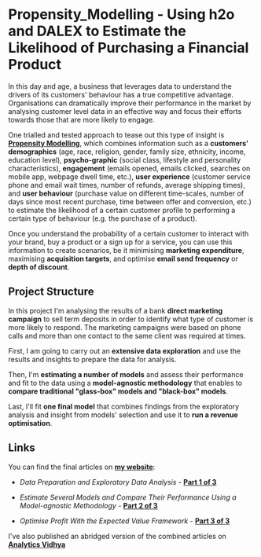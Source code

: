 # Propensity_Modelling - Using h2o and DALEX to Estimate the Likelihood of Purchasing a Financial Product

In this day and age, a business that leverages data to understand the drivers of its customers' behaviour has a true competitive advantage. Organisations can dramatically improve their performance in the market by analysing customer level data in an effective way and focus their efforts towards those that are more likely to engage. 

One trialled and tested approach to tease out this type of insight is [__Propensity Modelling__](https://en.wikipedia.org/wiki/Predictive_modelling), which combines information such as a __customers’ demographics__ (age, race, religion, gender, family size, ethnicity, income, education level), __psycho-graphic__ (social class, lifestyle and personality characteristics), __engagement__ (emails opened, emails clicked, searches on mobile app, webpage dwell time, etc.), __user experience__ (customer service phone and email wait times, number of refunds, average shipping times), and __user behaviour__ (purchase value on different time-scales, number of days since most recent purchase, time between offer and conversion, etc.) to estimate the likelihood of a certain customer profile to performing a certain type of behaviour (e.g. the purchase of a product).

Once you understand the probability of a certain customer to interact with your brand, buy a product or a sign up for a service, you can use this information to create scenarios, be it minimising __marketing expenditure__, maximising __acquisition targets__, and optimise __email send frequency__ or __depth of discount__.

## Project Structure

In this project I'm analysing the results of a bank __direct marketing campaign__ to sell term deposits in order to identify what type of customer is more likely to respond. The marketing campaigns were based on phone calls and more than one contact to the same client was required at times. 

First, I am going to carry out an __extensive data exploration__ and use the results and insights to prepare the data for analysis. 

Then, I'm __estimating a number of models__ and assess their performance and fit to the data using a __model-agnostic methodology__ that enables to __compare traditional "glass-box" models and "black-box" models__. 

Last, I'll fit __one final model__ that combines findings from the exploratory analysis and insight from models' selection and use it to __run a revenue optimisation__. 

## Links

You can find the final articles on [__my website__](https://diegousai.io/):

* _Data Preparation and Exploratory Data Analysis_ - [__Part 1 of 3__](https://diegousai.io/2020/02/propensity-modelling-1-of-3/)

* _Estimate Several Models and Compare Their Performance Using a Model-agnostic Methodology_ - [__Part 2 of 3__](https://diegousai.io/2020/03/propensity-modelling-2-of-3/)

* _Optimise Profit With the Expected Value Framework_ - [__Part 3 of 3__](https://diegousai.io/2020/04/propensity-modelling-3-of-3/)

I've also published an abridged version of the combined articles on [__Analytics Vidhya__](https://medium.com/analytics-vidhya)



